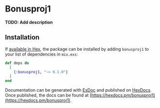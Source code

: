 # Bonusproj1

**TODO: Add description**

## Installation

If [available in Hex](https://hex.pm/docs/publish), the package can be installed
by adding `bonusproj1` to your list of dependencies in `mix.exs`:

```elixir
def deps do
  [
    {:bonusproj1, "~> 0.1.0"}
  ]
end
```

Documentation can be generated with [ExDoc](https://github.com/elixir-lang/ex_doc)
and published on [HexDocs](https://hexdocs.pm). Once published, the docs can
be found at [https://hexdocs.pm/bonusproj1](https://hexdocs.pm/bonusproj1).

